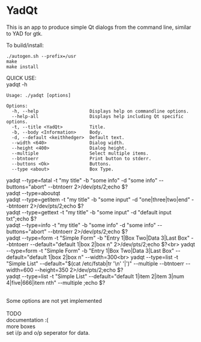 # YadQt
This is an app to produce simple Qt dialogs from the command line, similar to YAD for gtk.<br>

To build/install:
````console
./autogen.sh --prefix=/usr
make
make install
````

QUICK USE:<br>
yadqt -h
```console
Usage: ./yadqt [options]

Options:
  -h, --help                   Displays help on commandline options.
  --help-all                   Displays help including Qt specific options.
  -t, --title <YadQt>          Title.
  -b, --body <Information>     Body.
  -d, --default <keithhedger>  Default text.
  --width <640>                Dialog width.
  --height <400>               Dialog height.
  --multiple                   Select multiple items.
  --btntoerr                   Print button to stderr.
  --buttons <Ok>               Buttons.
  --type <about>               Box Type.

````
yadqt --type=fatal -t "my title" -b "some info"  -d "some info" --buttons="abort" --btntoerr 2>/dev/pts/2;echo $?<br>
yadqt --type=aboutqt<br>
yadqt --type=getitem -t "my title" -b "some input"  -d "one|three|two|end" --btntoerr 2>/dev/pts/2;echo $?<br>
yadqt --type=gettext -t "my title" -b "some input"  -d "default input txt";echo $?<br>
yadqt --type=info -t "my title" -b "some info"  -d "some info" --buttons="abort" --btntoerr 2>/dev/pts/2;echo $?<br>
yadqt --type=form -t "Simple Form" -b "Entry 1|Box Two|Data 3|Last Box" --btntoerr --default="default 1|box 2|box n"  2>/dev/pts/2;echo $?<br>
yadqt --type=form -t "Simple Form" -b "Entry 1|Box Two|Data 3|Last Box"  --default="default 1|box 2|box n" --width=300<br>
yadqt --type=list -t "Simple List" --default="$(cat /etc/fstab|tr '\n' '|')" --multiple --btntoerr --width=600 --height=350 2>/dev/pts/2;echo $?<br>
yadqt --type=list -t "Simple List" --default="default 1|item 2|item 3|num 4|five|666|item nth" --multiple  ;echo $?<br>

<br>
Some options are not yet implemented<br>
<br>
TODO<br>
documentation :(<br>
more boxes<br>
set i/p and o/p seperator for data.
